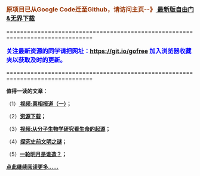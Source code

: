 <h3><font color="#993300"> 原项目已从Google Code迁至Github，请访问主页--》<a href="https://github.com/sglfree/freesky/wiki/%E8%87%AA%E7%94%B1%E9%97%A8%E6%9C%80%E6%96%B0%E7%89%88%E4%B8%8B%E8%BD%BD-%E6%97%A0%E7%95%8C%E6%B5%8F%E8%A7%88%E6%9C%80%E6%96%B0%E6%AD%A3%E5%BC%8F%E7%89%88%E4%B8%8B%E8%BD%BD-%E7%BF%BB%E5%A2%99%E8%BD%AF%E4%BB%B6%E4%B8%8B%E8%BD%BD" target="_blank"> 最新版自由门&无界下载</a></font></h3>
<p>===============================================================================</p>
<font color="blue" size="3"><strong>关注最新资源的同学请把网址：<font color="#993300"><a href="https://git.io/gofree" target="_blank">https://git.io/gofree</a> </font>加入浏览器收藏夹以获取及时的更新。</strong></font>
<p>===============================================================================</p>
<p><strong>值得一读的文章</strong>：</p>
<p>（1）<strong><a href="http://leaphi.olife.org/go/truth" target="_blank"> 视频:真相报道（一）</a>；</strong></p>
<p>（2）<strong><a href="http://leaphi.olife.org/res-download/" target="_blank">资源下载</a>；</strong></p>
<p>（3）<strong><a href="http://leaphi.olife.org/go/biology" target="_blank">视频:从分子生物学研究看生命的起源</a>；</strong></p>
<p>（4）<strong><a href="http://leaphi.olife.org/go/discovery" target="_blank">探究史前文明之谜</a>；</strong></p>
<p>（5）<strong><a href="http://leaphi.olife.org/go/moon" target="_blank">一轮明月是谁造？</a>；</strong></p>
<p><strong><a href="http://leaphi.olife.org/" target="_blank">点此继续阅读更多……</a></strong></p>
